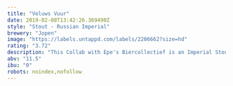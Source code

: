 ```yaml
---
title: "Veluws Vuur"
date: 2019-02-08T13:42:26.369490Z
style: "Stout - Russian Imperial"
brewery: "Jopen"
image: "https://labels.untappd.com/labels/2206662?size=hd"
rating: "3.72"
description: "This Collab with Epe's Biercollectief is an Imperial Stout that was infused with Hop Eau de Vie from fresh harvested hops from Epe. Also some white oak was added to round the taste."
abv: "11.5"
ibu: "0"
robots: noindex,nofollow
---
```

